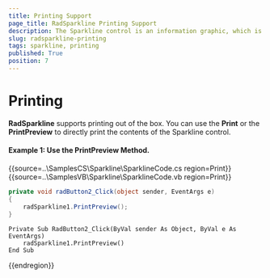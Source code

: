```yaml
---
title: Printing Support
page_title: RadSparkline Printing Support
description: The Sparkline control is an information graphic, which is characterized by small size, excellent performance
slug: radsparkline-printing
tags: sparkline, printing 
published: True
position: 7
---
```


# Printing

__RadSparkline__ supports printing out of the box. You can use the __Print__ or the __PrintPreview__ to directly print the contents of the Sparkline control.

#### Example 1: Use the PrintPreview Method.

{{source=..\SamplesCS\Sparkline\SparklineCode.cs region=Print}} 
{{source=..\SamplesVB\Sparkline\SparklineCode.vb region=Print}}
````C#
private void radButton2_Click(object sender, EventArgs e)
{
    radSparkline1.PrintPreview();
}

````
````VB.NET
Private Sub RadButton2_Click(ByVal sender As Object, ByVal e As EventArgs)
    radSparkline1.PrintPreview()
End Sub

````
 

{{endregion}} 